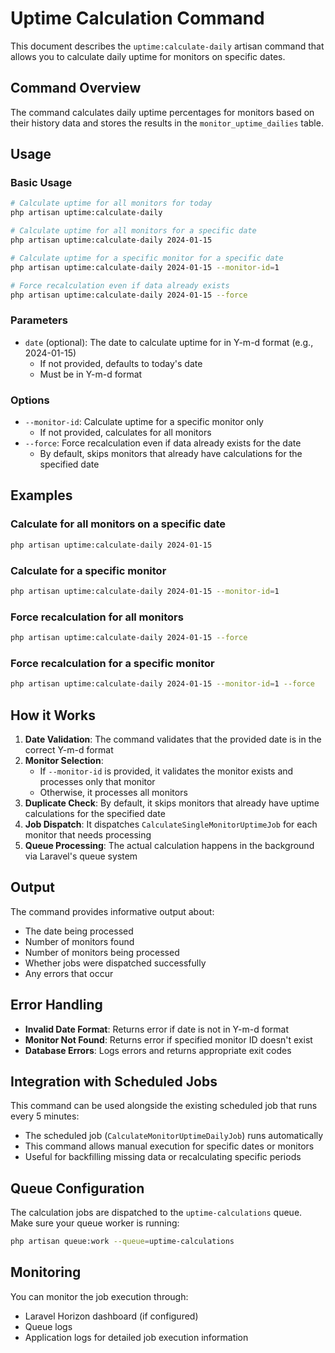 # Uptime Calculation Command

This document describes the `uptime:calculate-daily` artisan command that allows you to calculate daily uptime for monitors on specific dates.

## Command Overview

The command calculates daily uptime percentages for monitors based on their history data and stores the results in the `monitor_uptime_dailies` table.

## Usage

### Basic Usage

```bash
# Calculate uptime for all monitors for today
php artisan uptime:calculate-daily

# Calculate uptime for all monitors for a specific date
php artisan uptime:calculate-daily 2024-01-15

# Calculate uptime for a specific monitor for a specific date
php artisan uptime:calculate-daily 2024-01-15 --monitor-id=1

# Force recalculation even if data already exists
php artisan uptime:calculate-daily 2024-01-15 --force
```

### Parameters

- `date` (optional): The date to calculate uptime for in Y-m-d format (e.g., 2024-01-15)
  - If not provided, defaults to today's date
  - Must be in Y-m-d format

### Options

- `--monitor-id`: Calculate uptime for a specific monitor only
  - If not provided, calculates for all monitors
- `--force`: Force recalculation even if data already exists for the date
  - By default, skips monitors that already have calculations for the specified date

## Examples

### Calculate for all monitors on a specific date
```bash
php artisan uptime:calculate-daily 2024-01-15
```

### Calculate for a specific monitor
```bash
php artisan uptime:calculate-daily 2024-01-15 --monitor-id=1
```

### Force recalculation for all monitors
```bash
php artisan uptime:calculate-daily 2024-01-15 --force
```

### Force recalculation for a specific monitor
```bash
php artisan uptime:calculate-daily 2024-01-15 --monitor-id=1 --force
```

## How it Works

1. **Date Validation**: The command validates that the provided date is in the correct Y-m-d format
2. **Monitor Selection**: 
   - If `--monitor-id` is provided, it validates the monitor exists and processes only that monitor
   - Otherwise, it processes all monitors
3. **Duplicate Check**: By default, it skips monitors that already have uptime calculations for the specified date
4. **Job Dispatch**: It dispatches `CalculateSingleMonitorUptimeJob` for each monitor that needs processing
5. **Queue Processing**: The actual calculation happens in the background via Laravel's queue system

## Output

The command provides informative output about:
- The date being processed
- Number of monitors found
- Number of monitors being processed
- Whether jobs were dispatched successfully
- Any errors that occur

## Error Handling

- **Invalid Date Format**: Returns error if date is not in Y-m-d format
- **Monitor Not Found**: Returns error if specified monitor ID doesn't exist
- **Database Errors**: Logs errors and returns appropriate exit codes

## Integration with Scheduled Jobs

This command can be used alongside the existing scheduled job that runs every 5 minutes:
- The scheduled job (`CalculateMonitorUptimeDailyJob`) runs automatically
- This command allows manual execution for specific dates or monitors
- Useful for backfilling missing data or recalculating specific periods

## Queue Configuration

The calculation jobs are dispatched to the `uptime-calculations` queue. Make sure your queue worker is running:

```bash
php artisan queue:work --queue=uptime-calculations
```

## Monitoring

You can monitor the job execution through:
- Laravel Horizon dashboard (if configured)
- Queue logs
- Application logs for detailed job execution information
